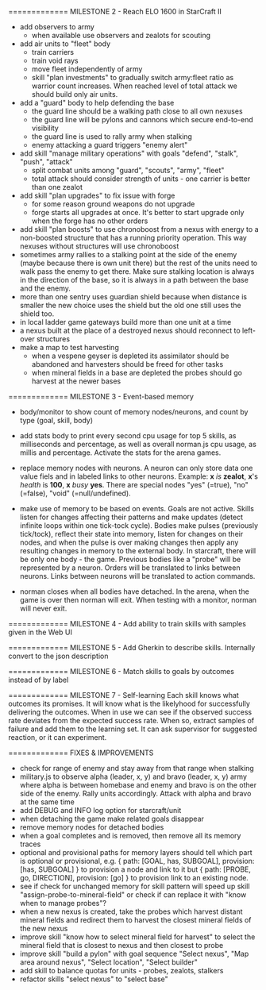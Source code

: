 
============= MILESTONE 2 - Reach ELO 1600 in StarCraft II

- add observers to army
  - when available use observers and zealots for scouting
- add air units to "fleet" body
  - train carriers
  - train void rays
  - move fleet independently of army
  - skill "plan investments" to gradually switch army:fleet ratio as warrior count increases. When reached level of total attack we should build only air units.
- add a "guard" body to help defending the base
  - the guard line should be a walking path close to all own nexuses
  - the guard line will be pylons and cannons which secure end-to-end visibility
  - the guard line is used to rally army when stalking
  - enemy attacking a guard triggers "enemy alert"
- add skill "manage military operations" with goals "defend", "stalk", "push", "attack"
  - split combat units among "guard", "scouts", "army", "fleet"
  - total attack should consider strength of units - one carrier is better than one zealot
- add skill "plan upgrades" to fix issue with forge
  - for some reason ground weapons do not upgrade
  - forge starts all upgrades at once. It's better to start upgrade only when the forge has no other orders
- add skill "plan boosts" to use chronoboost from a nexus with energy to a non-boosted structure that has a running priority operation. This way nexuses without structures will use chronoboost 
- sometimes army rallies to a stalking point at the side of the enemy (maybe because there is own unit there) but the rest of the units need to walk pass the enemy to get there. Make sure stalking location is always in the direction of the base, so it is always in a path between the base and the enemy.
- more than one sentry uses guardian shield because when distance is smaller the new choice uses the shield but the old one still uses the shield too.
- in local ladder game gateways build more than one unit at a time
- a nexus built at the place of a destroyed nexus should reconnect to left-over structures
- make a map to test harvesting
  - when a vespene geyser is depleted its assimilator should be abandoned and harvesters should be freed for other tasks
  - when mineral fields in a base are depleted the probes should go harvest at the newer bases

============= MILESTONE 3 - Event-based memory

- body/monitor to show count of memory nodes/neurons, and count by type (goal, skill, body)

- add stats body to print every second cpu usage for top 5 skills, as milliseconds and percentage, as well as overall norman.js cpu usage, as millis and percentage. Activate the stats for the arena games.

- replace memory nodes with neurons. A neuron can only store data one value fiels and in labeled links to other neurons. Example: **x**  _is_  **zealot**, **x**'s  _health_  is  **100**, **x**  _busy_  **yes**. There are special nodes "yes" (=true), "no" (=false), "void" (=null/undefined).  

- make use of memory to be based on events. Goals are not active. Skills listen for changes affecting their patterns and make updates (detect infinite loops within one tick-tock cycle). Bodies make pulses (previously tick/tock), reflect their state into memory, listen for changes on their nodes, and when the pulse is over making changes then apply any resulting changes in memory to the external body.
  In starcraft, there will be only one body - the game. Previous bodies like a "probe" will be represented by a neuron. Orders will be translated to links between neurons. Links between neurons will be translated to action commands.

- norman closes when all bodies have detached. In the arena, when the game is over then norman will exit. When testing with a monitor, norman will never exit.

============= MILESTONE 4 - Add ability to train skills with samples given in the Web UI

============= MILESTONE 5 - Add Gherkin to describe skills. Internally convert to the json description

============= MILESTONE 6 - Match skills to goals by outcomes instead of by label

============= MILESTONE 7 - Self-learning
Each skill knows what outcomes its promises. It will know what is the likelyhood for successfully delivering the outcomes. When in use we can see if the observed success rate deviates from the expected success rate.
When so, extract samples of failure and add them to the learning set. It can ask supervisor for suggested reaction, or it can experiment.

============= FIXES & IMPROVEMENTS

- check for range of enemy and stay away from that range when stalking
- military.js to observe alpha (leader, x, y) and bravo (leader, x, y) army where alpha is between homebase and enemy and bravo is on the other side of the enemy. Rally units accordingly. Attack with alpha and bravo at the same time
- add DEBUG and INFO log option for starcraft/unit
- when detaching the game make related goals disappear
- remove memory nodes for detached bodies
- when a goal completes and is removed, then remove all its memory traces
- optional and provisional paths for memory layers should tell which part is optional or provisional, e.g. { path: [GOAL, has, SUBGOAL], provision: [has, SUBGOAL] } to provision a node and link to it but { path: [PROBE, go, DIRECTION], provision: [go] } to provision link to an existing node.
- see if check for unchanged memory for skill pattern will speed up skill "assign-probe-to-mineral-field"
  or check if can replace it with "know when to manage probes"?
- when a new nexus is created, take the probes which harvest distant mineral fields and redirect them to harvest the closest mineral fields of the new nexus
- improve skill "know how to select mineral field for harvest" to select the mineral field that is closest to nexus and then closest to probe
- improve skill "build a pylon" with goal sequence "Select nexus", "Map area around nexus", "Select location", "Select builder"
- add skill to balance quotas for units - probes, zealots, stalkers
- refactor skills "select nexus" to "select base"
